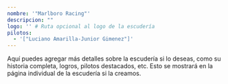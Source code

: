 ```yaml
---
nombre: '"Marlboro Racing"'
descripcion: ""
logo: '' # Ruta opcional al logo de la escudería
pilotos:
  - '["Luciano Amarilla-Junior Gimenez"]'
---
```


Aquí puedes agregar más detalles sobre la escudería si lo deseas, como su historia completa, logros, pilotos destacados, etc. Esto se mostrará en la página individual de la escudería si la creamos.
